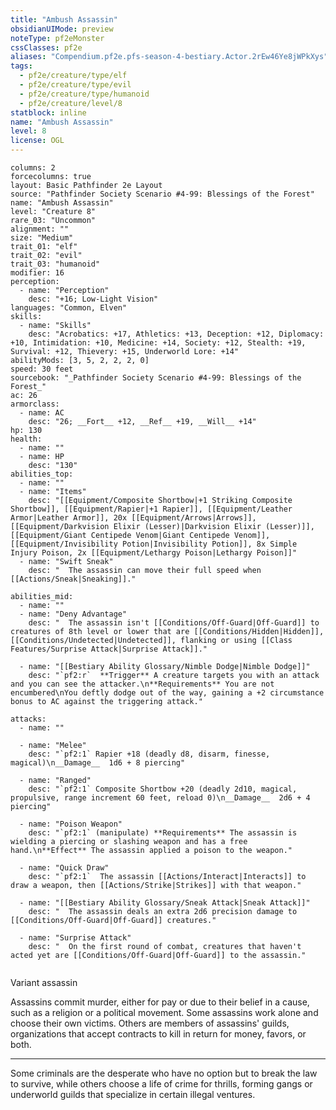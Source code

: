 ```yaml
---
title: "Ambush Assassin"
obsidianUIMode: preview
noteType: pf2eMonster
cssClasses: pf2e
aliases: "Compendium.pf2e.pfs-season-4-bestiary.Actor.2rEw46Ye8jWPkXys" 
tags:
  - pf2e/creature/type/elf
  - pf2e/creature/type/evil
  - pf2e/creature/type/humanoid
  - pf2e/creature/level/8
statblock: inline
name: "Ambush Assassin"
level: 8
license: OGL
---
```


```statblock
columns: 2
forcecolumns: true
layout: Basic Pathfinder 2e Layout
source: "Pathfinder Society Scenario #4-99: Blessings of the Forest"
name: "Ambush Assassin"
level: "Creature 8"
rare_03: "Uncommon"
alignment: ""
size: "Medium"
trait_01: "elf"
trait_02: "evil"
trait_03: "humanoid"
modifier: 16
perception:
  - name: "Perception"
    desc: "+16; Low-Light Vision"
languages: "Common, Elven"
skills:
  - name: "Skills"
    desc: "Acrobatics: +17, Athletics: +13, Deception: +12, Diplomacy: +10, Intimidation: +10, Medicine: +14, Society: +12, Stealth: +19, Survival: +12, Thievery: +15, Underworld Lore: +14"
abilityMods: [3, 5, 2, 2, 2, 0]
speed: 30 feet
sourcebook: "_Pathfinder Society Scenario #4-99: Blessings of the Forest_"
ac: 26
armorclass:
  - name: AC
    desc: "26; __Fort__ +12, __Ref__ +19, __Will__ +14"
hp: 130
health:
  - name: ""
  - name: HP
    desc: "130"
abilities_top:
  - name: ""
  - name: "Items"
    desc: "[[Equipment/Composite Shortbow|+1 Striking Composite Shortbow]], [[Equipment/Rapier|+1 Rapier]], [[Equipment/Leather Armor|Leather Armor]], 20x [[Equipment/Arrows|Arrows]], [[Equipment/Darkvision Elixir (Lesser)|Darkvision Elixir (Lesser)]], [[Equipment/Giant Centipede Venom|Giant Centipede Venom]], [[Equipment/Invisibility Potion|Invisibility Potion]], 8x Simple Injury Poison, 2x [[Equipment/Lethargy Poison|Lethargy Poison]]"
  - name: "Swift Sneak"
    desc: "  The assassin can move their full speed when [[Actions/Sneak|Sneaking]]."

abilities_mid:
  - name: ""
  - name: "Deny Advantage"
    desc: "  The assassin isn't [[Conditions/Off-Guard|Off-Guard]] to creatures of 8th level or lower that are [[Conditions/Hidden|Hidden]], [[Conditions/Undetected|Undetected]], flanking or using [[Class Features/Surprise Attack|Surprise Attack]]."

  - name: "[[Bestiary Ability Glossary/Nimble Dodge|Nimble Dodge]]"
    desc: "`pf2:r`  **Trigger** A creature targets you with an attack and you can see the attacker.\n**Requirements** You are not encumbered\nYou deftly dodge out of the way, gaining a +2 circumstance bonus to AC against the triggering attack."

attacks:
  - name: ""

  - name: "Melee"
    desc: "`pf2:1` Rapier +18 (deadly d8, disarm, finesse, magical)\n__Damage__  1d6 + 8 piercing"

  - name: "Ranged"
    desc: "`pf2:1` Composite Shortbow +20 (deadly 2d10, magical, propulsive, range increment 60 feet, reload 0)\n__Damage__  2d6 + 4 piercing"

  - name: "Poison Weapon"
    desc: "`pf2:1` (manipulate) **Requirements** The assassin is wielding a piercing or slashing weapon and has a free hand.\n**Effect** The assassin applied a poison to the weapon."

  - name: "Quick Draw"
    desc: "`pf2:1`  The assassin [[Actions/Interact|Interacts]] to draw a weapon, then [[Actions/Strike|Strikes]] with that weapon."

  - name: "[[Bestiary Ability Glossary/Sneak Attack|Sneak Attack]]"
    desc: "  The assassin deals an extra 2d6 precision damage to [[Conditions/Off-Guard|Off-Guard]] creatures."

  - name: "Surprise Attack"
    desc: "  On the first round of combat, creatures that haven't acted yet are [[Conditions/Off-Guard|Off-Guard]] to the assassin."
 
```


Variant assassin

Assassins commit murder, either for pay or due to their belief in a cause, such as a religion or a political movement. Some assassins work alone and choose their own victims. Others are members of assassins' guilds, organizations that accept contracts to kill in return for money, favors, or both.

* * *

Some criminals are the desperate who have no option but to break the law to survive, while others choose a life of crime for thrills, forming gangs or underworld guilds that specialize in certain illegal ventures.
